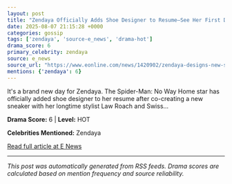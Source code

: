 ```yaml
---
layout: post
title: "Zendaya Officially Adds Shoe Designer to Resume—See Her First Design"
date: 2025-08-07 21:15:28 +0000
categories: gossip
tags: ['zendaya', 'source-e_news', 'drama-hot']
drama_score: 6
primary_celebrity: zendaya
source: e_news
source_url: "https://www.eonline.com/news/1420902/zendaya-designs-new-shoe-with-law-roach-photos?cmpid=rss-syndicate-genericrss-us-top_stories"
mentions: {'zendaya': 6}
---
```


It&#x27;s a brand new day for Zendaya. The Spider-Man: No Way Home star has officially added shoe designer to her resume after co-creating a new sneaker with her longtime stylist Law Roach and Swiss...

**Drama Score:** 6 | **Level:** HOT

**Celebrities Mentioned:** Zendaya

[Read full article at E News](https://www.eonline.com/news/1420902/zendaya-designs-new-shoe-with-law-roach-photos?cmpid=rss-syndicate-genericrss-us-top_stories)

---
*This post was automatically generated from RSS feeds. Drama scores are calculated based on mention frequency and source reliability.*

